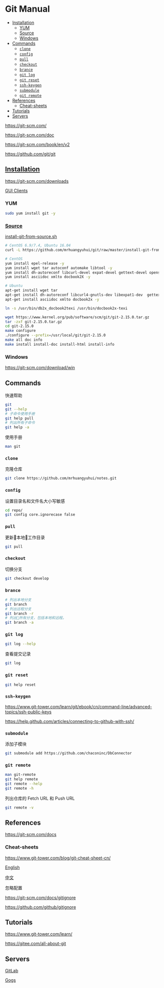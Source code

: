 <!-- omit in toc -->
# Git Manual

- [Installation](#installation)
  - [YUM](#yum)
  - [Source](#source)
  - [Windows](#windows)
- [Commands](#commands)
  - [`clone`](#clone)
  - [`config`](#config)
  - [`pull`](#pull)
  - [`checkout`](#checkout)
  - [`brance`](#brance)
  - [`git log`](#git-log)
  - [`git reset`](#git-reset)
  - [`ssh-keygen`](#ssh-keygen)
  - [`submodule`](#submodule)
  - [`git remote`](#git-remote)
- [References](#references)
  - [Cheat-sheets](#cheat-sheets)
- [Tutorials](#tutorials)
- [Servers](#servers)

<https://git-scm.com/>

<https://git-scm.com/doc>

<https://git-scm.com/book/en/v2>

<https://github.com/git/git>

## [Installation](https://git-scm.com/downloads)

<https://git-scm.com/downloads>

[GUI Clients](https://git-scm.com/downloads/guis)

### YUM

```bash
sudo yum install git -y
```

### [Source](https://git-scm.com/book/en/v2/Getting-Started-Installing-Git)

[install-git-from-source.sh](https://github.com/mrhuangyuhui/git/blob/master/install-git-from-source.sh)

```bash
# CentOS 6.9/7.4, Ubuntu 16.04
curl -L https://github.com/mrhuangyuhui/git/raw/master/install-git-from-source.sh | bash
```

```bash
# CentOS
yum install epel-release -y
yum install wget tar autoconf automake libtool -y
yum install dh-autoreconf libcurl-devel expat-devel gettext-devel openssl-devel perl-devel zlib-devel -y
yum install asciidoc xmlto docbook2X -y

# Ubuntu
apt-get install wget tar
apt-get install dh-autoreconf libcurl4-gnutls-dev libexpat1-dev  gettext zlib1g-dev libssl-dev -y
apt-get install asciidoc xmlto docbook2x -y

ln -s /usr/bin/db2x_docbook2texi /usr/bin/docbook2x-texi

wget https://www.kernel.org/pub/software/scm/git/git-2.15.0.tar.gz
tar -zxf git-2.15.0.tar.gz
cd git-2.15.0
make configure
./configure --prefix=/usr/local/git/git-2.15.0
make all doc info
make install install-doc install-html install-info
```

### Windows

<https://git-scm.com/download/win>

<!-- #git-cmd -->
## Commands

快速帮助

```bash
git
git --help
# 子命令使用手册
git help pull
# 列出所有子命令
git help -a
```

使用手册

```bash
man git
```

### `clone`

克隆仓库

```bash
git clone https://github.com/mrhuangyuhui/notes.git
```

### `config`

设置目录名和文件名大小写敏感

```bash
cd repo/
git config core.ignorecase false
```

### `pull`

更新本地工作目录

```bash
git pull
```

### `checkout`

切换分支

```bash
git checkout develop
```

### `brance`

```bash
# 列出本地分支
git branch
# 列出远程分支
git branch -r
# 列出所有分支，包括本地和远程。
git branch -a
```

### `git log`

```bash
git log --help
```

查看提交记录

```bash
git log
```

### `git reset`

```bash
git help reset
```

### `ssh-keygen`

<https://www.git-tower.com/learn/git/ebook/cn/command-line/advanced-topics/ssh-public-keys>

<https://help.github.com/articles/connecting-to-github-with-ssh/>

### `submodule`

添加子模块

```bash
git submodule add https://github.com/chaconinc/DbConnector
```

### `git remote`

```bash
man git-remote
git help remote
git remote --help
git remote -h
```

列出仓库的 Fetch URL 和 Push URL

```bash
git remote -v
```

<!-- #git-ref -->
## References

<https://git-scm.com/docs>

<!-- #git-cheat -->
### Cheat-sheets

<https://www.git-tower.com/blog/git-cheat-sheet-cn/>

[English](https://services.github.com/on-demand/downloads/github-git-cheat-sheet/)

[中文](https://services.github.com/on-demand/downloads/zh_CN/github-git-cheat-sheet/)

忽略配置

<https://git-scm.com/docs/gitignore>

<https://github.com/github/gitignore>

## Tutorials

<https://www.git-tower.com/learn/>

<https://gitee.com/all-about-git>

## Servers

[GitLab](https://gitlab.com/)

[Gogs](https://gogs.io/)